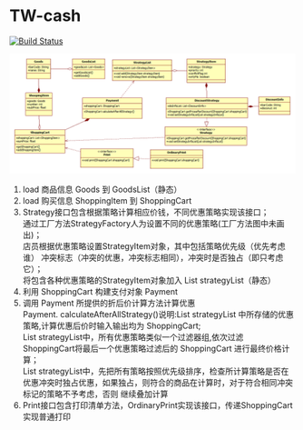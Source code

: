 # TW-cash
[![Build Status](https://travis-ci.org/Zhanglei-git/TW-cash.svg?branch=master)](https://travis-ci.org/Zhanglei-git/TW-cash)

![image](https://github.com/Zhanglei-git/CIproject/blob/master/UML.png)
1. load 商品信息 Goods 到 GoodsList（静态）<br/>
2. load 购买信息 ShoppingItem 到 ShoppingCart<br/>
3. Strategy接口包含根据策略计算相应价钱，不同优惠策略实现该接口；<br/>
   通过工厂方法StrategyFactory人为设置不同的优惠策略(工厂方法图中未画出)；<br/>
   店员根据优惠策略设置StrategyItem对象，其中包括策略优先级（优先考虑谁） 冲突标志（冲突的优惠，冲突标志相同），冲突时是否独占（即只考虑它）；<br/>
   将包含各种优惠策略的StrategyItem对象加入 List<StrategyItem> strategyList（静态）<br/>
4. 利用 ShoppingCart 构建支付对象 Payment<br/>
5. 调用 Payment 所提供的折后价计算方法计算优惠<br/>
   Payment. calculateAfterAllStrategy()说明:List<StrategyItem> strategyList 中所存储的优惠策略,计算优惠后价时输入输出均为 ShoppingCart;<br/>
   List<StrategyItem> strategyList中，所有优惠策略类似一个过滤器组,依次过滤 ShoppingCart将最后一个优惠策略过滤后的 ShoppingCart 进行最终价格计算；<br/>
   List<StrategyItem> strategyList中，先把所有策略按照优先级排序，检查所计算策略是否在优惠冲突时独占优惠，如果独占，则符合的商品在计算时，对于符合相同冲突标记的策略不予考虑，否则 继续叠加计算<br/>
6. Print接口包含打印清单方法，OrdinaryPrint实现该接口，传递ShoppingCart实现普通打印<br/>

